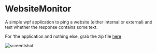WebsiteMonitor
==============

A simple wpf application to ping a website (either internal or external) and test whether the response contains some text.

For 'the application and nothing else, grab the zip file [here](https://raw.github.com/jmkelly/WebsiteMonitor/master/WebsiteMonitor.zip)

![screentshot](https://raw.github.com/jmkelly/WebsiteMonitor/master/screenshot.PNG)



